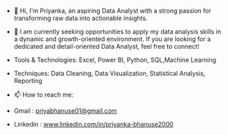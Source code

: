 - 👋 Hi, I'm Priyanka, an aspiring Data Analyst with a strong passion for transforming raw data into actionable insights.
- 👀 I am currently seeking opportunities to apply my data analysis skills in a dynamic and growth-oriented environment. If you are looking for a dedicated and detail-oriented Data Analyst, feel free to connect!
- Tools & Technologies: Excel, Power BI, Python, SQL,Machine Learning
- Techniques: Data Cleaning, Data Visualization, Statistical Analysis, Reporting

- 📫 How to reach me:
- Gmail : priyabhanuse01@gmail.com
- Linkedin : www.linkedin.com/in/priyanka-bhanuse2000


<!---
PriyaRBhanuse/PriyaRBhanuse is a ✨ special ✨ repository because its `README.md` (this file) appears on your GitHub profile.
You can click the Preview link to take a look at your changes.
--->

